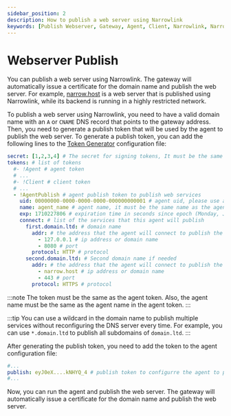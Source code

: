 ```yaml
---
sidebar_position: 2
description: How to publish a web server using Narrowlink
keywords: [Publish Webserver, Gateway, Agent, Client, Narrowlink, Narrow, Link, Networking, Internet, Security, Privacy, Open Source, Self-hosted, Tutorial, How-to, Guide, Nat, Firewall, Proxy, Reverse Proxy, Tunnel]
---
```


# Webserver Publish

You can publish a web server using Narrowlink. The gateway will automatically issue a certificate for the domain name and publish the web server. For example, [narrow.host](https://narrow.host) is a web server that is published using Narrowlink, while its backend is running in a highly restricted network.


To publish a web server using Narrowlink, you need to have a valid domain name with an `A` or `CNAME` DNS record that points to the gateway address. Then, you need to generate a publish token that will be used by the agent to publish the web server. To generate a publish token, you can add the following lines to the [Token Generator](/docs/token-generator) configuration file:

```yaml
secret: [1,2,3,4] # The secret for signing tokens, It must be the same as the gateway token secret, it is as byte array
tokens: # list of tokens
  #- !Agent # agent token
  # ...
  #- !Client # client token
  # ...
  - !AgentPublish # agent publish token to publish web services
    uid: 00000000-0000-0000-0000-000000000001 # agent uid, please use a unique uid for each user
    name: agent_name # agent name, it must be the same name as the agent name in the agent token
    exp: 1710227806 # expiration time in seconds since epoch (Monday, January 1, 2024 0:00:00 GMT)
    connect: # list of the services that this agent will publish
      first.domain.ltd: # domain name
        addr: # the address that the agent will connect to publish the service
          - 127.0.0.1 # ip address or domain name
          - 8080 # port
        protocol: HTTP # protocol
      second.domain.ltd: # Second domain name if needed
        addr: # the address that the agent will connect to publish the service
          - narrow.host # ip address or domain name
          - 443 # port
        protocol: HTTPS # protocol
```

:::note
The token must be the same as the agent token. Also, the agent name must be the same as the agent name in the agent token.
:::

:::tip
You can use a wildcard in the domain name to publish multiple services without reconfiguring the DNS server every time. For example, you can use `*.domain.ltd` to publish all subdomains of `domain.ltd`.
:::

After generating the publish token, you need to add the token to the agent configuration file:

```yaml
#...
publish: eyJ0eX....kNHYQ_4 # publish token to configurre the agent to publish web services
#...
```

Now, you can run the agent and publish the web server. The gateway will automatically issue a certificate for the domain name and publish the web server.
